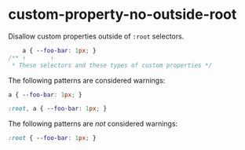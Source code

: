 # custom-property-no-outside-root

Disallow custom properties outside of `:root` selectors.

```css
    a { --foo-bar: 1px; }
/** ↑       ↑
 * These selectors and these types of custom properties */
```

The following patterns are considered warnings:

```css
a { --foo-bar: 1px; }
```

```css
:root, a { --foo-bar: 1px; }
```

The following patterns are *not* considered warnings:

```css
:root { --foo-bar: 1px; }
```
